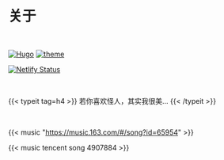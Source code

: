 # 关于




<br>

 [![Hugo](https://img.shields.io/badge/Hugo-0.92.2-ff4088?style=flat&logo=hugo)](https://gohugo.io/)        [![theme](https://img.shields.io/badge/Theme-LoveIt-green)](https://github.com/dillonzq/LoveIt)

[![Netlify Status](https://api.netlify.com/api/v1/badges/66b030e8-2a54-40a2-ac44-7e502acc5cec/deploy-status)](https://app.netlify.com/sites/menah3m/deploys)

<br>

{{< typeit tag=h4 >}}
若你喜欢怪人，其实我很美...
{{< /typeit >}}

<br>

{{< music "https://music.163.com/#/song?id=65954" >}}

{{< music tencent song 4907884 >}}


